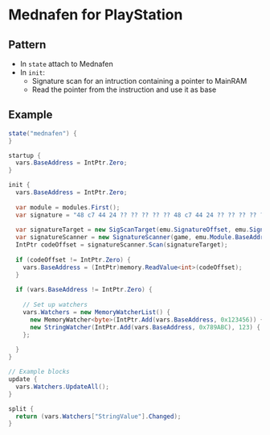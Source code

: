 # Mednafen for PlayStation

## Pattern
* In `state` attach to Mednafen
* In `init`:
  * Signature scan for an intruction containing a pointer to MainRAM
  * Read the pointer from the instruction and use it as base

## Example
```c#
state("mednafen") {
}

startup {
  vars.BaseAddress = IntPtr.Zero;
}

init {
  vars.BaseAddress = IntPtr.Zero;
  
  var module = modules.First();
  var signature = "48 c7 44 24 ?? ?? ?? ?? ?? 48 c7 44 24 ?? ?? ?? ?? ?? c7 44 24 ?? 00 00 20 00";
    
  var signatureTarget = new SigScanTarget(emu.SignatureOffset, emu.Signature);
  var signatureScanner = new SignatureScanner(game, emu.Module.BaseAddress, (int)emu.Module.ModuleMemorySize);
  IntPtr codeOffset = signatureScanner.Scan(signatureTarget);
  
  if (codeOffset != IntPtr.Zero) {
    vars.BaseAddress = (IntPtr)memory.ReadValue<int>(codeOffset);
  }
  
  if (vars.BaseAddress != IntPtr.Zero) {
    
    // Set up watchers
    vars.Watchers = new MemoryWatcherList() {
      new MemoryWatcher<byte>(IntPtr.Add(vars.BaseAddress, 0x123456)) { Name = "ByteValue" },
      new StringWatcher(IntPtr.Add(vars.BaseAddress, 0x789ABC), 123) { Name = "StringValue" }
    };
  
  }
}

// Example blocks
update {
  vars.Watchers.UpdateAll();
}

split {
  return (vars.Watchers["StringValue"].Changed);
}
```
